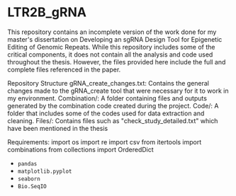 # LTR2B_gRNA
This repository contains an incomplete version of the work done for my master's dissertation on Developing an sgRNA Design Tool for Epigenetic Editing of Genomic Repeats. While this repository includes some of the critical components, it does not contain all the analysis and code used throughout the thesis. However, the files provided here include the full and complete files referenced in the paper.

Repository Structure
gRNA_create_changes.txt: Contains the general changes made to the gRNA_create tool that were necessary for it to work in my environment.
Combination/: A folder containing files and outputs generated by the combination code created during the project.
Code/: A folder that includes some of the codes used for data extraction and cleaning.
Files/: Contains files such as "check_study_detailed.txt" which have been mentioned in the thesis

Requirements:
import os
import re
import csv
from itertools import combinations
from collections import OrderedDict

- `pandas`
- `matplotlib.pyplot`
- `seaborn`
- `Bio.SeqIO`
